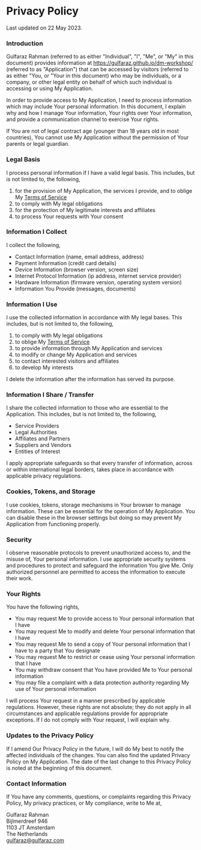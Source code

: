 # Privacy Policy

Last updated on 22 May 2023.

### Introduction

Gulfaraz Rahman (referred to as either "Individual", "I", "Me", or "My" in this document) provides information at https://gulfaraz.github.io/dm-workshop/ (referred to as "Application") that can be accessed by visitors (referred to as either "You, or "Your in this document) who may be individuals, or a company, or other legal entity on behalf of which such individual is accessing or using My Application.

In order to provide access to My Application, I need to process information which may include Your personal information. In this document, I explain why and how I manage Your information, Your rights over Your information, and provide a communication channel to exercise Your rights.

If You are not of legal contract age (younger than 18 years old in most countries), You cannot use My Application without the permission of Your parents or legal guardian.

### Legal Basis

I process personal information if I have a valid legal basis. This includes, but is not limited to, the following,

1. for the provision of My Application, the services I provide, and to oblige My [Terms of Service](/dm-workshop/#/terms)
2. to comply with My legal obligations
3. for the protection of My legitimate interests and affiliates
4. to process Your requests with Your consent

### Information I Collect

I collect the following,

-   Contact Information (name, email address, address)
-   Payment Information (credit card details)
-   Device Information (browser version, screen size)
-   Internet Protocol Information (ip address, internet service provider)
-   Hardware Information (firmware version, operating system version)
-   Information You Provide (messages, documents)

### Information I Use

I use the collected information in accordance with My legal bases. This includes, but is not limited to, the following,

1. to comply with My legal obligations
2. to oblige My [Terms of Service](/dm-workshop/#/terms)
3. to provide information through My Application and services
4. to modify or change My Application and services
5. to contact interested visitors and affiliates
6. to develop My interests

I delete the information after the information has served its purpose.

### Information I Share / Transfer

I share the collected information to those who are essential to the Application. This includes, but is not limited to, the following,

-   Service Providers
-   Legal Authorities
-   Affiliates and Partners
-   Suppliers and Vendors
-   Entities of Interest

I apply appropriate safeguards so that every transfer of information, across or within international legal borders, takes place in accordance with applicable privacy regulations.

### Cookies, Tokens, and Storage

I use cookies, tokens, storage mechanisms in Your browser to manage information. These can be essential for the operation of My Application. You can disable these in the browser settings but doing so may prevent My Application from functioning properly.

### Security

I observe reasonable protocols to prevent unauthorized access to, and the misuse of, Your personal information. I use appropriate security systems and procedures to protect and safeguard the information You give Me. Only authorized personnel are permitted to access the information to execute their work.

### Your Rights

You have the following rights,

-   You may request Me to provide access to Your personal information that I have
-   You may request Me to modify and delete Your personal information that I have
-   You may request Me to send a copy of Your personal information that I have to a party that You designate
-   You may request Me to restrict or cease using Your personal information that I have
-   You may withdraw consent that You have provided Me to Your personal information
-   You may file a complaint with a data protection authority regarding My use of Your personal information

I will process Your request in a manner prescribed by applicable regulations. However, these rights are not absolute; they do not apply in all circumstances and applicable regulations provide for appropriate exceptions. If I do not comply with Your request, I will explain why.

### Updates to the Privacy Policy

If I amend Our Privacy Policy in the future, I will do My best to notify the affected individuals of the changes. You can also find the updated Privacy Policy on My Application. The date of the last change to this Privacy Policy is noted at the beginning of this document.

### Contact Information

If You have any comments, questions, or complaints regarding this Privacy Policy, My privacy practices, or My compliance, write to Me at,

Gulfaraz Rahman\
Bijlmerdreef 946\
1103 JT Amsterdam\
The Netherlands\
gulfaraz@gulfaraz.com
